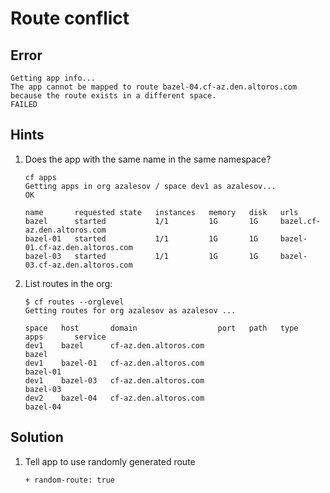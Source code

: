 Route conflict
==============

Error
-----

```
Getting app info...
The app cannot be mapped to route bazel-04.cf-az.den.altoros.com because the route exists in a different space.
FAILED
```

Hints
-----

1. Does the app with the same name in the same namespace?

    ```
    cf apps
    Getting apps in org azalesov / space dev1 as azalesov...
    OK

    name       requested state   instances   memory   disk   urls
    bazel      started           1/1         1G       1G     bazel.cf-az.den.altoros.com
    bazel-01   started           1/1         1G       1G     bazel-01.cf-az.den.altoros.com
    bazel-03   started           1/1         1G       1G     bazel-03.cf-az.den.altoros.com
    ```

1. List routes in the org:

    ```
    $ cf routes --orglevel
    Getting routes for org azalesov as azalesov ...

    space   host       domain                  port   path   type   apps       service
    dev1    bazel      cf-az.den.altoros.com                        bazel
    dev1    bazel-01   cf-az.den.altoros.com                        bazel-01
    dev1    bazel-03   cf-az.den.altoros.com                        bazel-03
    dev2    bazel-04   cf-az.den.altoros.com                        bazel-04
    ```

Solution
---------

1. Tell app to use randomly generated route

    ```
    + random-route: true
    ```